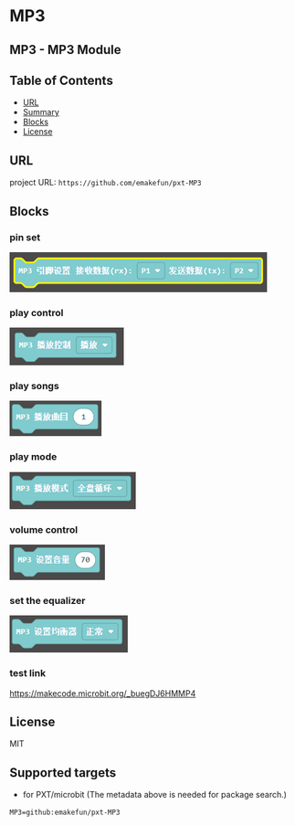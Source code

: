 # MP3

MP3 - MP3 Module
---------------------------------------------------------

## Table of Contents

* [URL](#url)
* [Summary](#summary)
* [Blocks](#blocks)
* [License](#license)

## URL
project URL: ```https://github.com/emakefun/pxt-MP3```

## Blocks

### pin set
![image](https://github.com/emakefun/pxt-MP3/blob/master/image/1.png)

### play control
![image](https://github.com/emakefun/pxt-MP3/blob/master/image/2.png)

### play songs
![image](https://github.com/emakefun/pxt-MP3/blob/master/image/3.png)

### play mode
![image](https://github.com/emakefun/pxt-MP3/blob/master/image/4.png)

### volume control
![image](https://github.com/emakefun/pxt-MP3/blob/master/image/5.png)

### set the equalizer
![image](https://github.com/emakefun/pxt-MP3/blob/master/image/6.png)

### test link 
https://makecode.microbit.org/_buegDJ6HMMP4

## License

MIT

## Supported targets

* for PXT/microbit
(The metadata above is needed for package search.)
```package
MP3=github:emakefun/pxt-MP3
```
